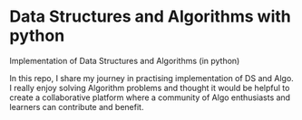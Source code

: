 # Data Structures and Algorithms with python
 Implementation of Data Structures and Algorithms (in python)

 In this repo, I share my journey in practising implementation of DS and Algo. I really enjoy solving Algorithm problems and thought it would be helpful to create a collaborative platform where a community of Algo enthusiasts and learners can contribute and benefit.
 
 
 


